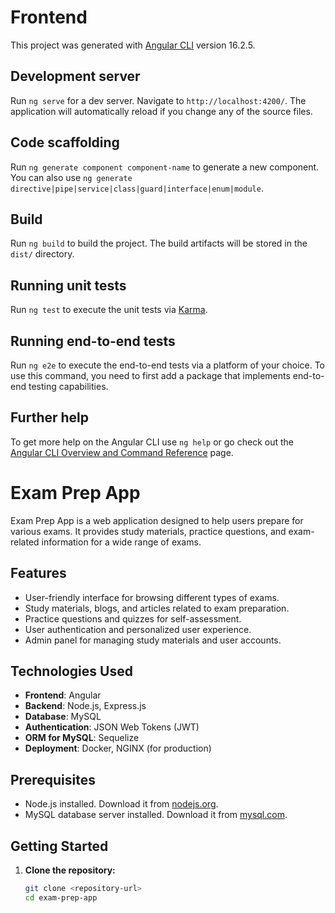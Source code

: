 # Frontend

This project was generated with [Angular CLI](https://github.com/angular/angular-cli) version 16.2.5.

## Development server

Run `ng serve` for a dev server. Navigate to `http://localhost:4200/`. The application will automatically reload if you change any of the source files.

## Code scaffolding

Run `ng generate component component-name` to generate a new component. You can also use `ng generate directive|pipe|service|class|guard|interface|enum|module`.

## Build

Run `ng build` to build the project. The build artifacts will be stored in the `dist/` directory.

## Running unit tests

Run `ng test` to execute the unit tests via [Karma](https://karma-runner.github.io).

## Running end-to-end tests

Run `ng e2e` to execute the end-to-end tests via a platform of your choice. To use this command, you need to first add a package that implements end-to-end testing capabilities.

## Further help

To get more help on the Angular CLI use `ng help` or go check out the [Angular CLI Overview and Command Reference](https://angular.io/cli) page.
# Exam Prep App

Exam Prep App is a web application designed to help users prepare for various exams. It provides study materials, practice questions, and exam-related information for a wide range of exams.

## Features

- User-friendly interface for browsing different types of exams.
- Study materials, blogs, and articles related to exam preparation.
- Practice questions and quizzes for self-assessment.
- User authentication and personalized user experience.
- Admin panel for managing study materials and user accounts.

## Technologies Used

- **Frontend**: Angular
- **Backend**: Node.js, Express.js
- **Database**: MySQL
- **Authentication**: JSON Web Tokens (JWT)
- **ORM for MySQL**: Sequelize
- **Deployment**: Docker, NGINX (for production)

## Prerequisites

- Node.js installed. Download it from [nodejs.org](https://nodejs.org/).
- MySQL database server installed. Download it from [mysql.com](https://www.mysql.com/).

## Getting Started

1. **Clone the repository:**

   ```bash
   git clone <repository-url>
   cd exam-prep-app
